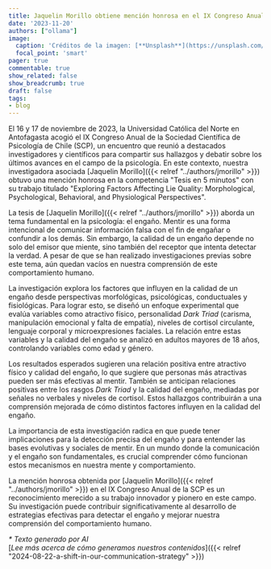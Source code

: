 ```yaml
---
title: Jaquelin Morillo obtiene mención honrosa en el IX Congreso Anual de la Sociedad Científica de Psicología de Chile
date: '2023-11-20'
authors: ["ollama"]
image:
  caption: 'Créditos de la imagen: [**Unsplash**](https://unsplash.com/photos/white-book-page-on-brown-wooden-table-Wxb7EMuRKag)'
  focal_point: 'smart'
pager: true
commentable: true
show_related: false
show_breadcrumb: true
draft: false
tags:
- blog
---
```


El 16 y 17 de noviembre de 2023, la Universidad Católica del Norte en Antofagasta acogió el IX Congreso Anual de la Sociedad Científica de Psicología de Chile (SCP), un encuentro que reunió a destacados investigadores y científicos para compartir sus hallazgos y debatir sobre los últimos avances en el campo de la psicología. En este contexto, nuestra investigadora asociada [Jaquelin Morillo]({{< relref "../authors/jmorillo" >}}) obtuvo una mención honrosa en la competencia "Tesis en 5 minutos" con su trabajo titulado "Exploring Factors Affecting Lie Quality: Morphological, Psychological, Behavioral, and Physiological Perspectives".

<!--more-->

La tesis de [Jaquelin Morillo]({{< relref "../authors/jmorillo" >}}) aborda un tema fundamental en la psicología: el engaño. Mentir es una forma intencional de comunicar información falsa con el fin de engañar o confundir a los demás. Sin embargo, la calidad de un engaño depende no solo del emisor que miente, sino también del receptor que intenta detectar la verdad. A pesar de que se han realizado investigaciones previas sobre este tema, aún quedan vacíos en nuestra comprensión de este comportamiento humano.

La investigación explora los factores que influyen en la calidad de un engaño desde perspectivas morfológicas, psicológicas, conductuales y fisiológicas. Para lograr esto, se diseñó un enfoque experimental que evalúa variables como atractivo físico, personalidad *Dark Triad* (carisma, manipulación emocional y falta de empatía), niveles de cortisol circulante, lenguaje corporal y microexpresiones faciales. La relación entre estas variables y la calidad del engaño se analizó en adultos mayores de 18 años, controlando variables como edad y género.

Los resultados esperados sugieren una relación positiva entre atractivo físico y calidad del engaño, lo que sugiere que personas más atractivas pueden ser más efectivas al mentir. También se anticipan relaciones positivas entre los rasgos *Dark Triad* y la calidad del engaño, mediadas por señales no verbales y niveles de cortisol. Estos hallazgos contribuirán a una comprensión mejorada de cómo distintos factores influyen en la calidad del engaño.

La importancia de esta investigación radica en que puede tener implicaciones para la detección precisa del engaño y para entender las bases evolutivas y sociales de mentir. En un mundo donde la comunicación y el engaño son fundamentales, es crucial comprender cómo funcionan estos mecanismos en nuestra mente y comportamiento.

La mención honrosa obtenida por [Jaquelin Morillo]({{< relref "../authors/jmorillo" >}}) en el IX Congreso Anual de la SCP es un reconocimiento merecido a su trabajo innovador y pionero en este campo. Su investigación puede contribuir significativamente al desarrollo de estrategias efectivas para detectar el engaño y mejorar nuestra comprensión del comportamiento humano. 

_* Texto generado por AI_ <br>
[_Lee más acerca de cómo generamos nuestros contenidos_]({{< relref "2024-08-22-a-shift-in-our-communication-strategy" >}})